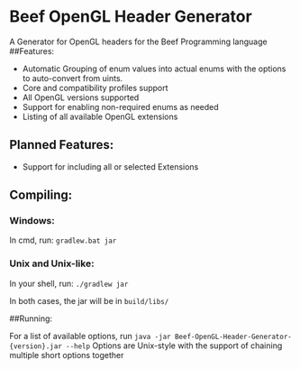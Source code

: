 # Beef OpenGL Header Generator
A Generator for OpenGL headers for the Beef Programming language
##Features:
- Automatic Grouping of enum values into actual enums with the options to auto-convert from uints.
- Core and compatibility profiles support
- All OpenGL versions supported
- Support for enabling non-required enums as needed
- Listing of all available OpenGL extensions
## Planned Features:
- Support for including all or selected Extensions
## Compiling:
### Windows:
In cmd, run:
`gradlew.bat jar`
### Unix and Unix-like:
In your shell, run:
`./gradlew jar`

In both cases, the jar will be in `build/libs/`

##Running:

For a list of available options, run
`java -jar Beef-OpenGL-Header-Generator-{version}.jar --help`
Options are Unix-style with the support of chaining multiple short options together